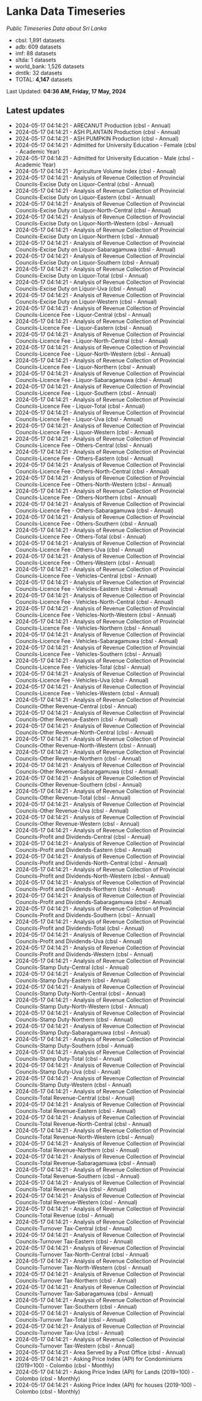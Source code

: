 # Lanka Data Timeseries
*Public Timeseries Data about Sri Lanka*

* cbsl: 1,891 datasets
* adb: 609 datasets
* imf: 88 datasets
* sltda: 1 datasets
* world_bank: 1,526 datasets
* dmtlk: 32 datasets
* TOTAL: **4,147** datasets

Last Updated: **04:36 AM, Friday, 17 May, 2024**

## Latest updates

* 2024-05-17 04:14:21 - ARECANUT Production (cbsl - Annual)
* 2024-05-17 04:14:21 - ASH PLANTAIN Production (cbsl - Annual)
* 2024-05-17 04:14:21 - ASH PUMPKIN Production (cbsl - Annual)
* 2024-05-17 04:14:21 - Admitted for University Education - Female (cbsl - Academic Year)
* 2024-05-17 04:14:21 - Admitted for University Education - Male (cbsl - Academic Year)
* 2024-05-17 04:14:21 - Agriculture Volume Index (cbsl - Annual)
* 2024-05-17 04:14:21 - Analysis of Revenue Collection of Provincial Councils-Excise Duty on Liquor-Central (cbsl - Annual)
* 2024-05-17 04:14:21 - Analysis of Revenue Collection of Provincial Councils-Excise Duty on Liquor-Eastern (cbsl - Annual)
* 2024-05-17 04:14:21 - Analysis of Revenue Collection of Provincial Councils-Excise Duty on Liquor-North-Central (cbsl - Annual)
* 2024-05-17 04:14:21 - Analysis of Revenue Collection of Provincial Councils-Excise Duty on Liquor-North-Western (cbsl - Annual)
* 2024-05-17 04:14:21 - Analysis of Revenue Collection of Provincial Councils-Excise Duty on Liquor-Northern (cbsl - Annual)
* 2024-05-17 04:14:21 - Analysis of Revenue Collection of Provincial Councils-Excise Duty on Liquor-Sabaragamuwa (cbsl - Annual)
* 2024-05-17 04:14:21 - Analysis of Revenue Collection of Provincial Councils-Excise Duty on Liquor-Southern (cbsl - Annual)
* 2024-05-17 04:14:21 - Analysis of Revenue Collection of Provincial Councils-Excise Duty on Liquor-Total (cbsl - Annual)
* 2024-05-17 04:14:21 - Analysis of Revenue Collection of Provincial Councils-Excise Duty on Liquor-Uva (cbsl - Annual)
* 2024-05-17 04:14:21 - Analysis of Revenue Collection of Provincial Councils-Excise Duty on Liquor-Western (cbsl - Annual)
* 2024-05-17 04:14:21 - Analysis of Revenue Collection of Provincial Councils-Licence Fee - Liquor-Central (cbsl - Annual)
* 2024-05-17 04:14:21 - Analysis of Revenue Collection of Provincial Councils-Licence Fee - Liquor-Eastern (cbsl - Annual)
* 2024-05-17 04:14:21 - Analysis of Revenue Collection of Provincial Councils-Licence Fee - Liquor-North-Central (cbsl - Annual)
* 2024-05-17 04:14:21 - Analysis of Revenue Collection of Provincial Councils-Licence Fee - Liquor-North-Western (cbsl - Annual)
* 2024-05-17 04:14:21 - Analysis of Revenue Collection of Provincial Councils-Licence Fee - Liquor-Northern (cbsl - Annual)
* 2024-05-17 04:14:21 - Analysis of Revenue Collection of Provincial Councils-Licence Fee - Liquor-Sabaragamuwa (cbsl - Annual)
* 2024-05-17 04:14:21 - Analysis of Revenue Collection of Provincial Councils-Licence Fee - Liquor-Southern (cbsl - Annual)
* 2024-05-17 04:14:21 - Analysis of Revenue Collection of Provincial Councils-Licence Fee - Liquor-Total (cbsl - Annual)
* 2024-05-17 04:14:21 - Analysis of Revenue Collection of Provincial Councils-Licence Fee - Liquor-Uva (cbsl - Annual)
* 2024-05-17 04:14:21 - Analysis of Revenue Collection of Provincial Councils-Licence Fee - Liquor-Western (cbsl - Annual)
* 2024-05-17 04:14:21 - Analysis of Revenue Collection of Provincial Councils-Licence Fee - Others-Central (cbsl - Annual)
* 2024-05-17 04:14:21 - Analysis of Revenue Collection of Provincial Councils-Licence Fee - Others-Eastern (cbsl - Annual)
* 2024-05-17 04:14:21 - Analysis of Revenue Collection of Provincial Councils-Licence Fee - Others-North-Central (cbsl - Annual)
* 2024-05-17 04:14:21 - Analysis of Revenue Collection of Provincial Councils-Licence Fee - Others-North-Western (cbsl - Annual)
* 2024-05-17 04:14:21 - Analysis of Revenue Collection of Provincial Councils-Licence Fee - Others-Northern (cbsl - Annual)
* 2024-05-17 04:14:21 - Analysis of Revenue Collection of Provincial Councils-Licence Fee - Others-Sabaragamuwa (cbsl - Annual)
* 2024-05-17 04:14:21 - Analysis of Revenue Collection of Provincial Councils-Licence Fee - Others-Southern (cbsl - Annual)
* 2024-05-17 04:14:21 - Analysis of Revenue Collection of Provincial Councils-Licence Fee - Others-Total (cbsl - Annual)
* 2024-05-17 04:14:21 - Analysis of Revenue Collection of Provincial Councils-Licence Fee - Others-Uva (cbsl - Annual)
* 2024-05-17 04:14:21 - Analysis of Revenue Collection of Provincial Councils-Licence Fee - Others-Western (cbsl - Annual)
* 2024-05-17 04:14:21 - Analysis of Revenue Collection of Provincial Councils-Licence Fee - Vehicles-Central (cbsl - Annual)
* 2024-05-17 04:14:21 - Analysis of Revenue Collection of Provincial Councils-Licence Fee - Vehicles-Eastern (cbsl - Annual)
* 2024-05-17 04:14:21 - Analysis of Revenue Collection of Provincial Councils-Licence Fee - Vehicles-North-Central (cbsl - Annual)
* 2024-05-17 04:14:21 - Analysis of Revenue Collection of Provincial Councils-Licence Fee - Vehicles-North-Western (cbsl - Annual)
* 2024-05-17 04:14:21 - Analysis of Revenue Collection of Provincial Councils-Licence Fee - Vehicles-Northern (cbsl - Annual)
* 2024-05-17 04:14:21 - Analysis of Revenue Collection of Provincial Councils-Licence Fee - Vehicles-Sabaragamuwa (cbsl - Annual)
* 2024-05-17 04:14:21 - Analysis of Revenue Collection of Provincial Councils-Licence Fee - Vehicles-Southern (cbsl - Annual)
* 2024-05-17 04:14:21 - Analysis of Revenue Collection of Provincial Councils-Licence Fee - Vehicles-Total (cbsl - Annual)
* 2024-05-17 04:14:21 - Analysis of Revenue Collection of Provincial Councils-Licence Fee - Vehicles-Uva (cbsl - Annual)
* 2024-05-17 04:14:21 - Analysis of Revenue Collection of Provincial Councils-Licence Fee - Vehicles-Western (cbsl - Annual)
* 2024-05-17 04:14:21 - Analysis of Revenue Collection of Provincial Councils-Other Revenue-Central (cbsl - Annual)
* 2024-05-17 04:14:21 - Analysis of Revenue Collection of Provincial Councils-Other Revenue-Eastern (cbsl - Annual)
* 2024-05-17 04:14:21 - Analysis of Revenue Collection of Provincial Councils-Other Revenue-North-Central (cbsl - Annual)
* 2024-05-17 04:14:21 - Analysis of Revenue Collection of Provincial Councils-Other Revenue-North-Western (cbsl - Annual)
* 2024-05-17 04:14:21 - Analysis of Revenue Collection of Provincial Councils-Other Revenue-Northern (cbsl - Annual)
* 2024-05-17 04:14:21 - Analysis of Revenue Collection of Provincial Councils-Other Revenue-Sabaragamuwa (cbsl - Annual)
* 2024-05-17 04:14:21 - Analysis of Revenue Collection of Provincial Councils-Other Revenue-Southern (cbsl - Annual)
* 2024-05-17 04:14:21 - Analysis of Revenue Collection of Provincial Councils-Other Revenue-Total (cbsl - Annual)
* 2024-05-17 04:14:21 - Analysis of Revenue Collection of Provincial Councils-Other Revenue-Uva (cbsl - Annual)
* 2024-05-17 04:14:21 - Analysis of Revenue Collection of Provincial Councils-Other Revenue-Western (cbsl - Annual)
* 2024-05-17 04:14:21 - Analysis of Revenue Collection of Provincial Councils-Profit and Dividends-Central (cbsl - Annual)
* 2024-05-17 04:14:21 - Analysis of Revenue Collection of Provincial Councils-Profit and Dividends-Eastern (cbsl - Annual)
* 2024-05-17 04:14:21 - Analysis of Revenue Collection of Provincial Councils-Profit and Dividends-North-Central (cbsl - Annual)
* 2024-05-17 04:14:21 - Analysis of Revenue Collection of Provincial Councils-Profit and Dividends-North-Western (cbsl - Annual)
* 2024-05-17 04:14:21 - Analysis of Revenue Collection of Provincial Councils-Profit and Dividends-Northern (cbsl - Annual)
* 2024-05-17 04:14:21 - Analysis of Revenue Collection of Provincial Councils-Profit and Dividends-Sabaragamuwa (cbsl - Annual)
* 2024-05-17 04:14:21 - Analysis of Revenue Collection of Provincial Councils-Profit and Dividends-Southern (cbsl - Annual)
* 2024-05-17 04:14:21 - Analysis of Revenue Collection of Provincial Councils-Profit and Dividends-Total (cbsl - Annual)
* 2024-05-17 04:14:21 - Analysis of Revenue Collection of Provincial Councils-Profit and Dividends-Uva (cbsl - Annual)
* 2024-05-17 04:14:21 - Analysis of Revenue Collection of Provincial Councils-Profit and Dividends-Western (cbsl - Annual)
* 2024-05-17 04:14:21 - Analysis of Revenue Collection of Provincial Councils-Stamp Duty-Central (cbsl - Annual)
* 2024-05-17 04:14:21 - Analysis of Revenue Collection of Provincial Councils-Stamp Duty-Eastern (cbsl - Annual)
* 2024-05-17 04:14:21 - Analysis of Revenue Collection of Provincial Councils-Stamp Duty-North-Central (cbsl - Annual)
* 2024-05-17 04:14:21 - Analysis of Revenue Collection of Provincial Councils-Stamp Duty-North-Western (cbsl - Annual)
* 2024-05-17 04:14:21 - Analysis of Revenue Collection of Provincial Councils-Stamp Duty-Northern (cbsl - Annual)
* 2024-05-17 04:14:21 - Analysis of Revenue Collection of Provincial Councils-Stamp Duty-Sabaragamuwa (cbsl - Annual)
* 2024-05-17 04:14:21 - Analysis of Revenue Collection of Provincial Councils-Stamp Duty-Southern (cbsl - Annual)
* 2024-05-17 04:14:21 - Analysis of Revenue Collection of Provincial Councils-Stamp Duty-Total (cbsl - Annual)
* 2024-05-17 04:14:21 - Analysis of Revenue Collection of Provincial Councils-Stamp Duty-Uva (cbsl - Annual)
* 2024-05-17 04:14:21 - Analysis of Revenue Collection of Provincial Councils-Stamp Duty-Western (cbsl - Annual)
* 2024-05-17 04:14:21 - Analysis of Revenue Collection of Provincial Councils-Total Revenue-Central (cbsl - Annual)
* 2024-05-17 04:14:21 - Analysis of Revenue Collection of Provincial Councils-Total Revenue-Eastern (cbsl - Annual)
* 2024-05-17 04:14:21 - Analysis of Revenue Collection of Provincial Councils-Total Revenue-North-Central (cbsl - Annual)
* 2024-05-17 04:14:21 - Analysis of Revenue Collection of Provincial Councils-Total Revenue-North-Western (cbsl - Annual)
* 2024-05-17 04:14:21 - Analysis of Revenue Collection of Provincial Councils-Total Revenue-Northern (cbsl - Annual)
* 2024-05-17 04:14:21 - Analysis of Revenue Collection of Provincial Councils-Total Revenue-Sabaragamuwa (cbsl - Annual)
* 2024-05-17 04:14:21 - Analysis of Revenue Collection of Provincial Councils-Total Revenue-Southern (cbsl - Annual)
* 2024-05-17 04:14:21 - Analysis of Revenue Collection of Provincial Councils-Total Revenue-Uva (cbsl - Annual)
* 2024-05-17 04:14:21 - Analysis of Revenue Collection of Provincial Councils-Total Revenue-Western (cbsl - Annual)
* 2024-05-17 04:14:21 - Analysis of Revenue Collection of Provincial Councils-Total Revenue (cbsl - Annual)
* 2024-05-17 04:14:21 - Analysis of Revenue Collection of Provincial Councils-Turnover Tax-Central (cbsl - Annual)
* 2024-05-17 04:14:21 - Analysis of Revenue Collection of Provincial Councils-Turnover Tax-Eastern (cbsl - Annual)
* 2024-05-17 04:14:21 - Analysis of Revenue Collection of Provincial Councils-Turnover Tax-North-Central (cbsl - Annual)
* 2024-05-17 04:14:21 - Analysis of Revenue Collection of Provincial Councils-Turnover Tax-North-Western (cbsl - Annual)
* 2024-05-17 04:14:21 - Analysis of Revenue Collection of Provincial Councils-Turnover Tax-Northern (cbsl - Annual)
* 2024-05-17 04:14:21 - Analysis of Revenue Collection of Provincial Councils-Turnover Tax-Sabaragamuwa (cbsl - Annual)
* 2024-05-17 04:14:21 - Analysis of Revenue Collection of Provincial Councils-Turnover Tax-Southern (cbsl - Annual)
* 2024-05-17 04:14:21 - Analysis of Revenue Collection of Provincial Councils-Turnover Tax-Total (cbsl - Annual)
* 2024-05-17 04:14:21 - Analysis of Revenue Collection of Provincial Councils-Turnover Tax-Uva (cbsl - Annual)
* 2024-05-17 04:14:21 - Analysis of Revenue Collection of Provincial Councils-Turnover Tax-Western (cbsl - Annual)
* 2024-05-17 04:14:21 - Area Served by a Post Office (cbsl - Annual)
* 2024-05-17 04:14:21 - Asking Price Index (API) for Condominiums (2019=100) - Colombo (cbsl - Monthly)
* 2024-05-17 04:14:21 - Asking Price Index (API) for Lands (2019=100) - Colombo (cbsl - Monthly)
* 2024-05-17 04:14:21 - Asking Price Index (API) for houses (2019-100) - Colombo (cbsl - Monthly)